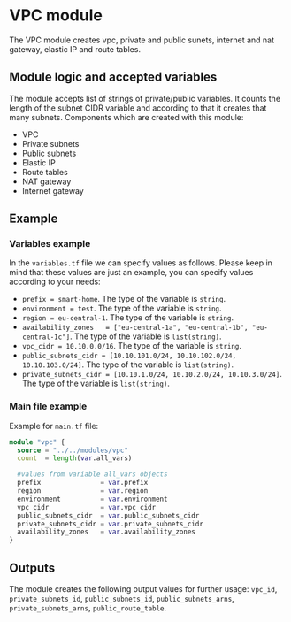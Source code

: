 # VPC module

The VPC module creates vpc, private and public sunets, internet and nat gateway, elastic IP and route tables.

## Module logic and accepted variables

The module accepts list of strings of private/public variables. It counts the length of the subnet CIDR variable and according to that it creates that many subnets. Components which are created with this module:

- VPC
- Private subnets
- Public subnets
- Elastic IP
- Route tables
- NAT gateway
- Internet gateway

## Example

### Variables example

In the `variables.tf` file we can specify values as follows. Please keep in mind that these values are just an example, you can specify values according to your needs:

- `prefix = smart-home`. The type of the variable is `string`.
- `environment = test`. The type of the variable is `string`.
- `region = eu-central-1`. The type of the variable is `string`.
- `availability_zones   = ["eu-central-1a", "eu-central-1b", "eu-central-1c"]`. The type of the variable is `list(string)`.
- `vpc_cidr = 10.10.0.0/16`. The type of the variable is `string`.
- `public_subnets_cidr = [10.10.101.0/24, 10.10.102.0/24, 10.10.103.0/24]`. The type of the variable is `list(string)`.
- `private_subnets_cidr = [10.10.1.0/24, 10.10.2.0/24, 10.10.3.0/24]`. The type of the variable is `list(string)`.

### Main file example

Example for `main.tf` file:

```terraform
module "vpc" {
  source = "../../modules/vpc"
  count  = length(var.all_vars)

  #values from variable all_vars objects
  prefix               = var.prefix
  region               = var.region
  environment          = var.environment
  vpc_cidr             = var.vpc_cidr
  public_subnets_cidr  = var.public_subnets_cidr
  private_subnets_cidr = var.private_subnets_cidr
  availability_zones   = var.availability_zones
}
```

## Outputs

The module creates the following output values for further usage: `vpc_id`, `private_subnets_id`, `public_subnets_id`, `public_subnets_arns`, `private_subnets_arns`, `public_route_table`.